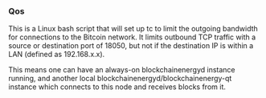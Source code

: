 ### Qos ###

This is a Linux bash script that will set up tc to limit the outgoing bandwidth for connections to the Bitcoin network. It limits outbound TCP traffic with a source or destination port of 18050, but not if the destination IP is within a LAN (defined as 192.168.x.x).

This means one can have an always-on blockchainenergyd instance running, and another local blockchainenergyd/blockchainenergy-qt instance which connects to this node and receives blocks from it.

